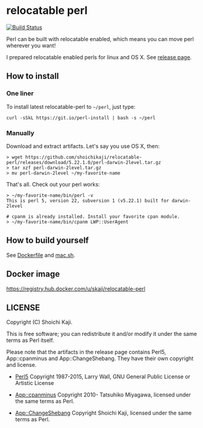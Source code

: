 # relocatable perl

[![Build Status](https://api.travis-ci.org/shoichikaji/relocatable-perl.svg)](https://travis-ci.org/shoichikaji/relocatable-perl)

Perl can be built with relocatable enabled,
which means you can move perl wherever you want!

I prepared relocatable enabled perls for linux and OS X.
See [release page](https://github.com/shoichikaji/relocatable-perl/releases).

## How to install

### One liner

To install latest relocatable-perl to `~/perl`, just type:

    curl -sSkL https://git.io/perl-install | bash -s ~/perl

### Manually

Download and extract artifacts. Let's say you use OS X, then:

    > wget https://github.com/shoichikaji/relocatable-perl/releases/download/5.22.1.0/perl-darwin-2level.tar.gz
    > tar xzf perl-darwin-2level.tar.gz
    > mv perl-darwin-2level ~/my-favorite-name

That's all. Check out your perl works:

    > ~/my-favorite-name/bin/perl -v
    This is perl 5, version 22, subversion 1 (v5.22.1) built for darwin-2level

    # cpanm is already installed. Install your favorite cpan module.
    > ~/my-favorite-name/bin/cpanm LWP::UserAgent

## How to build yourself

See [Dockerfile](https://github.com/shoichikaji/relocatable-perl/blob/master/Dockerfile)
and [mac.sh](https://github.com/shoichikaji/relocatable-perl/blob/master/mac.sh).

## Docker image

https://registry.hub.docker.com/u/skaji/relocatable-perl

## LICENSE

Copyright (C) Shoichi Kaji.

This is free software; you can redistribute it and/or modify it under the same terms as Perl itself.

Please note that the artifacts in the release page contains
Perl5, App::cpanminus and App::ChangeShebang.
They have their own copyright and license.

* [Perl5](https://www.perl.org/)
Copyright 1987-2015, Larry Wall, GNU General Public License or Artistic License

* [App::cpanminus](https://github.com/miyagawa/cpanminus)
Copyright 2010- Tatsuhiko Miyagawa, licensed under the same terms as Perl.

* [App::ChangeShebang](https://github.com/shoichikaji/change-shebang)
Copyright Shoichi Kaji, licensed under the same terms as Perl.
